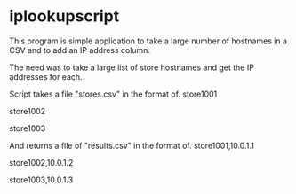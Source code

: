 # iplookupscript
This program is simple application to take a large number of hostnames in a CSV and to add an IP address column.

The need was to take a large list of store hostnames and get the IP addresses for each.

Script takes a file "stores.csv" in the format of.
store1001

store1002

store1003

And returns a file of "results.csv" in the format of.
store1001,10.0.1.1

store1002,10.0.1.2

store1003,10.0.1.3



